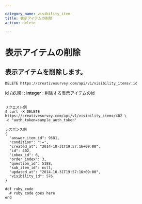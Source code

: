 ```yaml
---

category_name: visibility_item
title: 表示アイテムの削除
action: delete

---
```


# 表示アイテムの削除

## 表示アイテムを削除します。

`DELETE https://creativesurvey.com/api/v1/visibility_items/:id`

id _(必須)_:
: __integer__
: 削除する表示アイテムのid

~~~

リクエスト例
$ curl -X DELETE https://creativesurvey.com/api/v1/visibility_items/402 \
-d "auth_token=sample_auth_token"

レスポンス例
{
  "answer_item_id": 9681,
  "condition": "!=",
  "created_at": "2014-10-31T19:57:16+09:00",
  "id": 402,
  "inbox_id": 6,
  "order_index": 3,
  "question_id": 5188,
  "sub_item_id": null,
  "updated_at": "2014-10-31T19:57:16+09:00",
  "visibility_id": 576
}

~~~

~~~
def ruby_code
  # ruby code goes here
end
~~~

